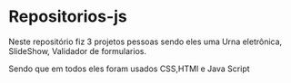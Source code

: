 # Repositorios-js
Neste repositório fiz  3 projetos pessoas sendo eles uma 
Urna eletrônica,
SlideShow,
Validador de formularios.

Sendo  que em todos eles foram usados CSS,HTMl e Java Script
